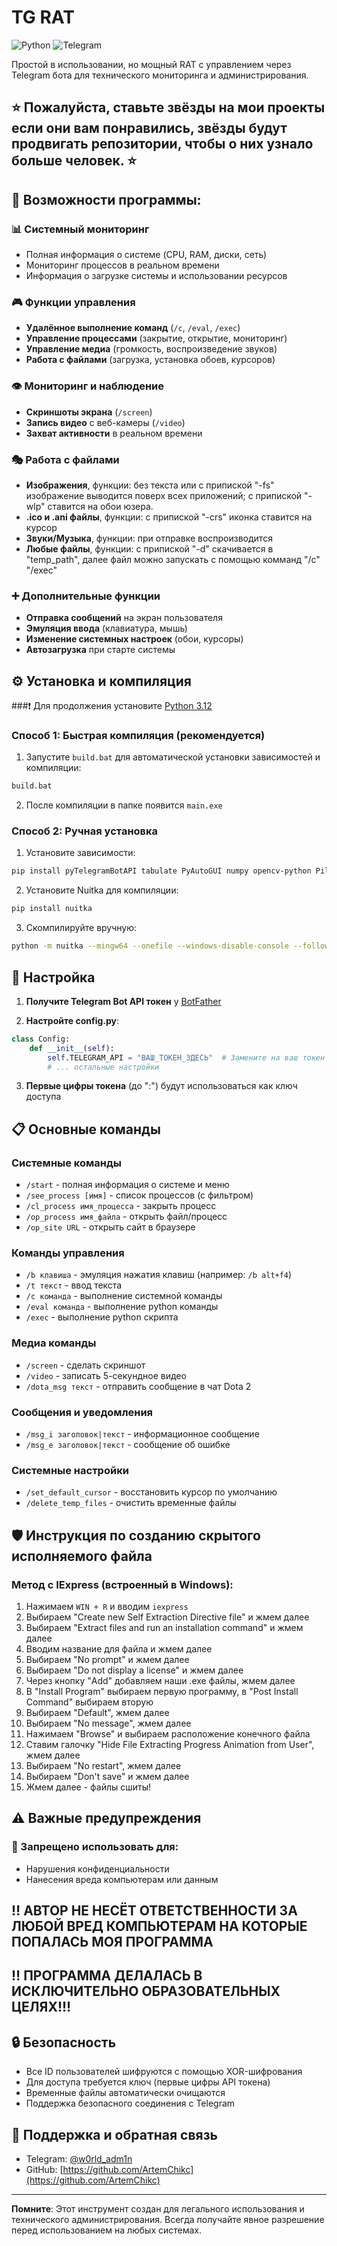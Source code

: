 # TG RAT

![Python](https://img.shields.io/badge/Python-3.8+-blue.svg)
![Telegram](https://img.shields.io/badge/Telegram-Bot-blue.svg)

Простой в использовании, но мощный RAT с управлением через Telegram бота для технического мониторинга и администрирования.

## ⭐ Пожалуйста, ставьте звёзды на мои проекты если они вам понравились, звёзды будут продвигать репозитории, чтобы о них узнало больше человек. ⭐

## 🚀 Возможности программы:

### 📊 Системный мониторинг
- Полная информация о системе (CPU, RAM, диски, сеть)
- Мониторинг процессов в реальном времени
- Информация о загрузке системы и использовании ресурсов

### 🎮 Функции управления
- **Удалённое выполнение команд** (`/c`, `/eval`, `/exec`)
- **Управление процессами** (закрытие, открытие, мониторинг)
- **Управление медиа** (громкость, воспроизведение звуков)
- **Работа с файлами** (загрузка, установка обоев, курсоров)

### 👁️ Мониторинг и наблюдение
- **Скриншоты экрана** (`/screen`)
- **Запись видео** с веб-камеры (`/video`)
- **Захват активности** в реальном времени

### 🎭 Работа с файлами
- **Изображения**, функции: без текста или с припиской "-fs" изображение выводится поверх всех приложений; с припиской "-wlp" ставится на обои юзера.
- **.ico и .ani файлы**, функции: с припиской "-crs" иконка ставится на курсор
- **Звуки/Музыка**, функции: при отправке воспроизводится
- **Любые файлы**, функции: с припиской "-d" скачивается в "temp_path", далее файл можно запускать с помощью комманд "/c" "/exec"

### ➕ Дополнительные функции
- **Отправка сообщений** на экран пользователя
- **Эмуляция ввода** (клавиатура, мышь)
- **Изменение системных настроек** (обои, курсоры)
- **Автозагрузка** при старте системы

## ⚙️ Установка и компиляция

###❗ Для продолжения установите [Python 3.12](https://www.python.org/downloads/release/python-31210/)

### Способ 1: Быстрая компиляция (рекомендуется)
1. Запустите `build.bat` для автоматической установки зависимостей и компиляции:
```bash
build.bat
```

2. После компиляции в папке появится `main.exe`

### Способ 2: Ручная установка
1. Установите зависимости:
```bash
pip install pyTelegramBotAPI tabulate PyAutoGUI numpy opencv-python Pillow psutil soundfile sounddevice
```

2. Установите Nuitka для компиляции:
```bash
pip install nuitka
```

3. Скомпилируйте вручную:
```bash
python -m nuitka --mingw64 --onefile --windows-disable-console --follow-imports --remove-output main.pyw
```

## 🔧 Настройка

1. **Получите Telegram Bot API токен** у [BotFather](https://t.me/BotFather)

2. **Настройте config.py**:
```python
class Config:
    def __init__(self):
        self.TELEGRAM_API = "ВАШ_ТОКЕН_ЗДЕСЬ"  # Замените на ваш токен
        # ... остальные настройки
```

3. **Первые цифры токена** (до ":") будут использоваться как ключ доступа

## 📋 Основные команды

### Системные команды
- `/start` - полная информация о системе и меню
- `/see_process [имя]` - список процессов (с фильтром)
- `/cl_process имя_процесса` - закрыть процесс
- `/op_process имя_файла` - открыть файл/процесс
- `/op_site URL` - открыть сайт в браузере

### Команды управления
- `/b клавиша` - эмуляция нажатия клавиш (например: `/b alt+f4`)
- `/t текст` - ввод текста
- `/c команда` - выполнение системной команды
- `/eval команда` - выполнение python команды
- `/exec` - выполнение python скрипта

### Медиа команды
- `/screen` - сделать скриншот
- `/video` - записать 5-секундное видео
- `/dota_msg текст` - отправить сообщение в чат Dota 2

### Сообщения и уведомления
- `/msg_i заголовок|текст` - информационное сообщение
- `/msg_e заголовок|текст` - сообщение об ошибке

### Системные настройки
- `/set_default_cursor` - восстановить курсор по умолчанию
- `/delete_temp_files` - очистить временные файлы

## 🛡️ Инструкция по созданию скрытого исполняемого файла

### Метод с IExpress (встроенный в Windows):
1. Нажимаем `WIN + R` и вводим `iexpress`
2. Выбираем "Create new Self Extraction Directive file" и жмем далее
3. Выбираем "Extract files and run an installation command" и жмем далее
4. Вводим название для файла и жмем далее
5. Выбираем "No prompt" и жмем далее
6. Выбираем "Do not display a license" и жмем далее
7. Через кнопку "Add" добавляем наши .exe файлы, жмем далее
8. В "Install Program" выбираем первую программу, в "Post Install Command" выбираем вторую
9. Выбираем "Default", жмем далее
10. Выбираем "No message", жмем далее
11. Нажимаем "Browse" и выбираем расположение конечного файла
12. Ставим галочку "Hide File Extracting Progress Animation from User", жмем далее
13. Выбираем "No restart", жмем далее
14. Выбираем "Don't save" и жмем далее
15. Жмем далее - файлы сшиты!

## ⚠️ Важные предупреждения

### 🚫 Запрещено использовать для:
- Нарушения конфиденциальности
- Нанесения вреда компьютерам или данным

## ‼️ АВТОР НЕ НЕСЁТ ОТВЕТСТВЕННОСТИ ЗА ЛЮБОЙ ВРЕД КОМПЬЮТЕРАМ НА КОТОРЫЕ ПОПАЛАСЬ МОЯ ПРОГРАММА
## ‼️ ПРОГРАММА ДЕЛАЛАСЬ В ИСКЛЮЧИТЕЛЬНО ОБРАЗОВАТЕЛЬНЫХ ЦЕЛЯХ!!!

## 🔒 Безопасность

- Все ID пользователей шифруются с помощью XOR-шифрования
- Для доступа требуется ключ (первые цифры API токена)
- Временные файлы автоматически очищаются
- Поддержка безопасного соединения с Telegram

## 🐛 Поддержка и обратная связь

- Telegram: [@w0rld_adm1n](https://t.me/w0rld_adm1n)
- GitHub: [https://github.com/ArtemChikc](https://github.com/ArtemChikc)

---

**Помните**: Этот инструмент создан для легального использования и технического администрирования. Всегда получайте явное разрешение перед использованием на любых системах.
